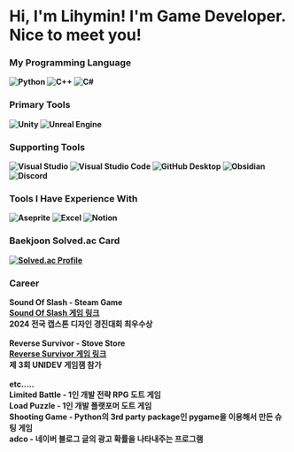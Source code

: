
<h1> Hi, I'm Lihymin! I'm Game Developer. Nice to meet you! </h1>  

<p>
  <b>
    <h3> My Programming Language </h3>
    <img src="https://img.shields.io/badge/Python-3776AB?logo=python&logoColor=white&style=for-the-badge" alt="Python">
    <img src="https://img.shields.io/badge/C++-00599C?logo=c%2B%2B&logoColor=white&style=for-the-badge" alt="C++">
    <img src="https://img.shields.io/badge/C%23-239120?logo=c-sharp&logoColor=white&style=for-the-badge" alt="C#">
  </b>
  <b>
    <h3> Primary Tools </h3>
    <img src="https://img.shields.io/badge/Unity-000000?logo=unity&logoColor=white&style=for-the-badge" alt="Unity">
    <img src="https://img.shields.io/badge/Unreal-313131?logo=unrealengine&logoColor=white&style=for-the-badge" alt="Unreal Engine">
  </b>
  <b>
    <h3> Supporting Tools </h3>
    <img src="https://img.shields.io/badge/Visual%20Studio-5C2D91?logo=visualstudio&logoColor=white&style=for-the-badge" alt="Visual Studio">
    <img src="https://img.shields.io/badge/VS%20Code-007ACC?logo=visualstudiocode&logoColor=white&style=for-the-badge" alt="Visual Studio Code">
    <img src="https://img.shields.io/badge/GitHub%20Desktop-24292E?logo=github&logoColor=white&style=for-the-badge" alt="GitHub Desktop">
    <img src="https://img.shields.io/badge/Obsidian-483699?logo=obsidian&logoColor=white&style=for-the-badge" alt="Obsidian">
    <img src="https://img.shields.io/badge/Discord-5865F2?logo=discord&logoColor=white&style=for-the-badge" alt="Discord">
  </b>
  <b>
    <h3> Tools I Have Experience With </h3>
    <img src="https://img.shields.io/badge/Aseprite-7D929E?logo=aseprite&logoColor=white&style=for-the-badge" alt="Aseprite">
    <img src="https://img.shields.io/badge/Excel-217346?logo=microsoftexcel&logoColor=white&style=for-the-badge" alt="Excel">
    <img src="https://img.shields.io/badge/Notion-000000?logo=notion&logoColor=white&style=for-the-badge" alt="Notion">
  </b>
  <b>
    <h3> Baekjoon Solved.ac Card </h3>
    <a href="https://solved.ac/dae545959" target="_blank">
    <img src="http://mazassumnida.wtf/api/v2/generate_badge?boj=dae545959" alt="Solved.ac Profile">
    </a>
  </b>
  <b>
    <h3> Career </h3>
    Sound Of Slash - Steam Game<br> <a href="https://store.steampowered.com/app/3036410/Sound_of_Slash/">Sound Of Slash 게임 링크 </a><br>
    <Strong> 2024 전국 캡스톤 디자인 경진대회 최우수상 </Strong><br><br>
    Reverse Survivor - Stove Store<br> <a href="https://store.onstove.com/ko/games/4964">Reverse Survivor 게임 링크 </a><br>
    <Strong> 제 3회 UNIDEV 게임잼 참가 </Strong><br><br>
    etc.....<br>
    Limited Battle - 1인 개발 전략 RPG 도트 게임<br>
    Load Puzzle - 1인 개발 플랫포머 도트 게임<br>
    Shooting Game - Python의 3rd party package인 pygame을 이용해서 만든 슈팅 게임<br>
    adco - 네이버 블로그 글의 광고 확률을 나타내주는 프로그램
  </b>

  
</p>
<!--
**lihymin/Lihymin** is a ✨ _special_ ✨ repository because its `README.md` (this file) appears on your GitHub profile.

Here are some ideas to get you started:

- 🔭 I’m currently working on ...
- 🌱 I’m currently learning ...
- 👯 I’m looking to collaborate on ...
- 🤔 I’m looking for help with ...
- 💬 Ask me about ...
- 📫 How to reach me: ...
- 😄 Pronouns: ...
- ⚡ Fun fact: ...
-->

